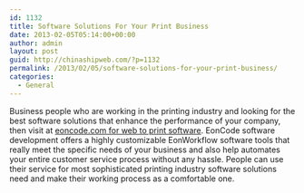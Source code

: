 ```yaml
---
id: 1132
title: Software Solutions For Your Print Business
date: 2013-02-05T05:14:00+00:00
author: admin
layout: post
guid: http://chinashipweb.com/?p=1132
permalink: /2013/02/05/software-solutions-for-your-print-business/
categories:
  - General
---
```

Business people who are working in the printing industry and looking for the best software solutions that enhance the performance of your company, then visit at [eoncode.com for web to print software](http://www.eoncode.com/). EonCode software development offers a highly customizable EonWorkflow software tools that really meet the specific needs of your business and also help automates your entire customer service process without any hassle. People can use their service for most sophisticated printing industry software solutions need and make their working process as a comfortable one.